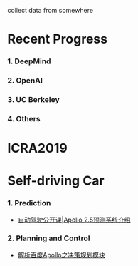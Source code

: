 collect data from somewhere

# Recent Progress

### 1. DeepMind

### 2. OpenAI

### 3. UC Berkeley

### 4. Others

# ICRA2019

# Self-driving Car

### 1. Prediction

- [自动驾驶公开课|Apollo 2.5预测系统介绍](https://mp.weixin.qq.com/s/48DcWP1kAoze0Lv8jHY3Ow)


### 2. Planning and Control

- [解析百度Apollo之决策规划模块](https://paul.pub/apollo-planning/#id-publicroadplanner)
